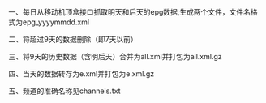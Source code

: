 一、每日从移动机顶盒接口抓取明天和后天的epg数据,生成两个文件，文件名格式为epg_yyyymmdd.xml


二、将超过9天的数据删除（即7天以前）


三、将9天的历史数据（含明后天）合并为all.xml并打包为all.xml.gz


四、当天的数据转存为e.xml并打包为e.xml.gz


五、频道的准确名称见channels.txt
